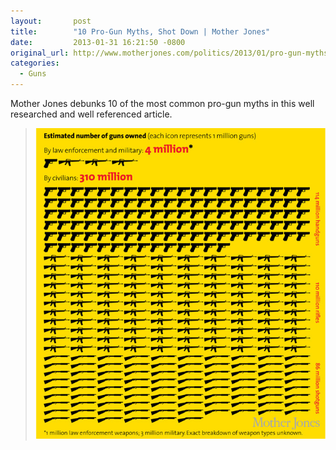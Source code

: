 ```yaml
---
layout:       post
title:        "10 Pro-Gun Myths, Shot Down | Mother Jones"
date:         2013-01-31 16:21:50 -0800
original_url: http://www.motherjones.com/politics/2013/01/pro-gun-myths-fact-check
categories:
  - Guns
---
```


Mother Jones debunks 10 of the most common pro-gun myths in this well researched and well referenced article.

 >   ![gun ownership](/assets/import/dc1ba15736c967b11e95c9adba4a04c9.jpg)  

